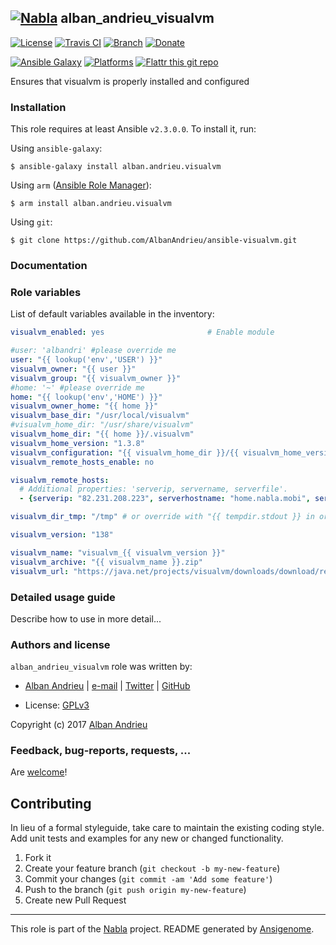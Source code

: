 ## [![Nabla](https://debops.org/images/debops-small.png)](https://github.com/AlbanAndrieu) alban_andrieu_visualvm

<!-- This file was generated by Ansigenome. Do not edit this file directly but
     instead have a look at the files in the ./meta/ directory. -->

[![License](http://img.shields.io/:license-apache-blue.svg?style=flat-square)](http://www.apache.org/licenses/LICENSE-2.0.html)
[![Travis CI](https://img.shields.io/travis/AlbanAndrieu/ansible-visualvm.svg?style=flat)](https://travis-ci.org/AlbanAndrieu/ansible-visualvm)
[![Branch](http://img.shields.io/github/tag/AlbanAndrieu/ansible-visualvm.svg?style=flat-square)](https://github.com/AlbanAndrieu/ansible-visualvm/tree/master)
[![Donate](https://img.shields.io/gratipay/AlbanAndrieu.svg?style=flat)](https://www.gratipay.com/~AlbanAndrieu)
<!--[![Ansible Galaxy](https://img.shields.io/badge/galaxy-alban.andrieu.visualvm-660198.svg?style=flat)](https://galaxy.ansible.com/detail#/role/2731)-->
[![Ansible Galaxy](https://img.shields.io/badge/galaxy-alban.andrieu.visualvm-660198.svg?style=flat)](https://galaxy.ansible.com/alban.andrieu/visualvm)
[![Platforms](http://img.shields.io/badge/platforms-ubuntu-lightgrey.svg?style=flat)](#)
[![Flattr this git repo](http://api.flattr.com/button/flattr-badge-large.png)](https://flattr.com/submit/auto?user_id=AlbanAndrieu&url=https://github.com/AlbanAndrieu/ansible-visualvm&title=ansible-visualvm&language=en_GB&tags=github&category=software)

Ensures that visualvm is properly installed and configured


### Installation

This role requires at least Ansible `v2.3.0.0`. To install it, run:

Using `ansible-galaxy`:
```shell
$ ansible-galaxy install alban.andrieu.visualvm
```

Using `arm` ([Ansible Role Manager](https://github.com/mirskytech/ansible-role-manager/)):
```shell
$ arm install alban.andrieu.visualvm
```

Using `git`:
```shell
$ git clone https://github.com/AlbanAndrieu/ansible-visualvm.git
```

### Documentation

<!---
More information about `alban.andrieu.visualvm` can be found in the
[official alban.andrieu.visualvm documentation](https://docs.debops.org/en/latest/ansible/roles/ansible-visualvm/docs/).
-->


### Role variables

List of default variables available in the inventory:

```YAML
visualvm_enabled: yes                       # Enable module

#user: 'albandri' #please override me
user: "{{ lookup('env','USER') }}"
visualvm_owner: "{{ user }}"
visualvm_group: "{{ visualvm_owner }}"
#home: '~' #please override me
home: "{{ lookup('env','HOME') }}"
visualvm_owner_home: "{{ home }}"
visualvm_base_dir: "/usr/local/visualvm"
#visualvm_home_dir: "/usr/share/visualvm"
visualvm_home_dir: "{{ home }}/.visualvm"
visualvm_home_version: "1.3.8"
visualvm_configuration: "{{ visualvm_home_dir }}/{{ visualvm_home_version }}/repository"
visualvm_remote_hosts_enable: no

visualvm_remote_hosts:
  # Additional properties: 'serverip, servername, serverfile'.
  - {serverip: "82.231.208.223", serverhostname: "home.nabla.mobi", servername: "albandri", serverjstatdport: "2020", serverposition: "4"}

visualvm_dir_tmp: "/tmp" # or override with "{{ tempdir.stdout }} in order to have be sure to download the file"

visualvm_version: "138"

visualvm_name: "visualvm_{{ visualvm_version }}"
visualvm_archive: "{{ visualvm_name }}.zip"
visualvm_url: "https://java.net/projects/visualvm/downloads/download/release{{ visualvm_version }}/{{ visualvm_archive }}"
```


### Detailed usage guide

Describe how to use in more detail...


### Authors and license

`alban_andrieu_visualvm` role was written by:

- [Alban Andrieu](fr.linkedin.com/in/nabla/) | [e-mail](mailto:alban.andrieu@free.fr) | [Twitter](https://twitter.com/AlbanAndrieu) | [GitHub](https://github.com/AlbanAndrieu)

- License: [GPLv3](https://tldrlegal.com/license/gnu-general-public-license-v3-%28gpl-3%29)

Copyright (c) 2017 [Alban Andrieu](https://alban.andrieu.com/)

### Feedback, bug-reports, requests, ...

Are [welcome](https://github.com/AlbanAndrieu/ansible-visualvm/issues)!

## Contributing
In lieu of a formal styleguide, take care to maintain the existing coding style. Add unit tests and examples for any new or changed functionality.

1. Fork it
2. Create your feature branch (`git checkout -b my-new-feature`)
3. Commit your changes (`git commit -am 'Add some feature'`)
4. Push to the branch (`git push origin my-new-feature`)
5. Create new Pull Request

***

This role is part of the [Nabla](https://github.com/AlbanAndrieu) project.
README generated by [Ansigenome](https://github.com/nickjj/ansigenome/).
